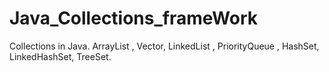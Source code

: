 # Java_Collections_frameWork
Collections in Java. ArrayList , Vector, LinkedList , PriorityQueue , HashSet, LinkedHashSet, TreeSet.
